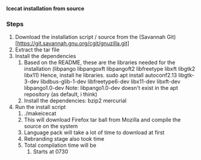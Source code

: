 #### Icecat installation from source

### Steps

1. Download the installation script / source from the (Savannah Git)[https://git.savannah.gnu.org/cgit/gnuzilla.git]
2. Extract the tar file
3. Install the dependencies 
	1. Based on the README, these are the libraries needed for the installation
		(libpango libpangoxft libpangoft2 libfreetype libxft libgtk2 libx11)
		Hence, install he libraries. 
		sudo apt install autoconf2.13 libgtk-3-dev libdbus-glib-1-dev libfreetype6-dev libx11-dev libxft-dev libpango1.0-dev
		Note: libpango1.0-dev doesn't exist in the apt repository (as default, i think)
	2. Install the dependencies:
		bzip2
		mercurial
4. Run the install script
	1. ./makeicecat
	2. This will download Firefox tar ball from Mozilla and compile the source on the system
	3. Language pack will take a lot of time to download at first
	4. Rebranding stage also took time
	5. Total compilation time will be 
		1. Starts at 0730

